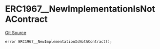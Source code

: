 # ERC1967__NewImplementationIsNotAContract
[Git Source](https://github.com/ContractLabs/foundry-bountykinds-contract/blob/67e6855d3beabdf242cc0b51d9e53b087a5235b9/src/oz-custom/oz/proxy/ERC1967/ERC1967Upgrade.sol)


```solidity
error ERC1967__NewImplementationIsNotAContract();
```

